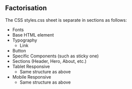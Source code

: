 ## Factorisation

The CSS styles.css sheet is separate in sections as follows:
- Fonts
- Base HTML element
- Typography
  - Link
- Button
- Specific Components (such as sticky one)
- Sections (Header, Hero, About, etc.)
- Tablet Responsive
  - Same structure as above
- Mobile Responsive
  - Same structure as above